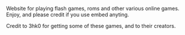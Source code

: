<link rel="stylesheet" type="text/css" href="styles.css">



Website for playing flash games, roms and other various online games. Enjoy, and please credit if you use embed anyting. 

Credit to 3hk0 for getting some of these games, and to their creators. 

<div style="color: red;">
</div>
